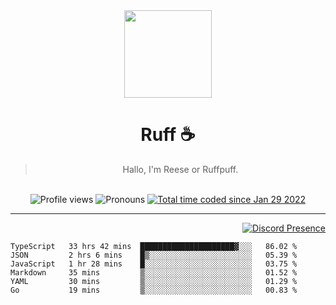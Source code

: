 <div align='center'>
  <img src='https://cdn.ruffpuff.dev/ruffpuff.jpg' width='140' height='140' />
  <h1>Ruff ☕️</h1>
  <blockquote>Hallo, I'm Reese or Ruffpuff.</blockquote>
  
  <br />
  
  <img alt="Profile views" src="https://komarev.com/ghpvc/?username=ruffpuff1" />
  <img alt='Pronouns' src='https://img.shields.io/endpoint?url=https://pronoundb.org/shields/61181f81be124c42b207bffd' />
  <a href="https://wakatime.com/@72bf611d-9557-4a85-aa1d-46f6a3346744"><img src="https://wakatime.com/badge/user/72bf611d-9557-4a85-aa1d-46f6a3346744.svg" alt="Total time coded since Jan 29 2022" /></a>
</div>

<hr />

<div align='right'>

[![Discord Presence](https://lanyard.cnrad.dev/api/486396074282450946)](https://discord.com/users/486396074282450946)
  
  </div>

<!--START_SECTION:waka-->

```text
TypeScript   33 hrs 42 mins  █████████████████████▓░░░   86.02 %
JSON         2 hrs 6 mins    █▒░░░░░░░░░░░░░░░░░░░░░░░   05.39 %
JavaScript   1 hr 28 mins    █░░░░░░░░░░░░░░░░░░░░░░░░   03.75 %
Markdown     35 mins         ▒░░░░░░░░░░░░░░░░░░░░░░░░   01.52 %
YAML         30 mins         ▒░░░░░░░░░░░░░░░░░░░░░░░░   01.29 %
Go           19 mins         ▒░░░░░░░░░░░░░░░░░░░░░░░░   00.83 %
```

<!--END_SECTION:waka-->
